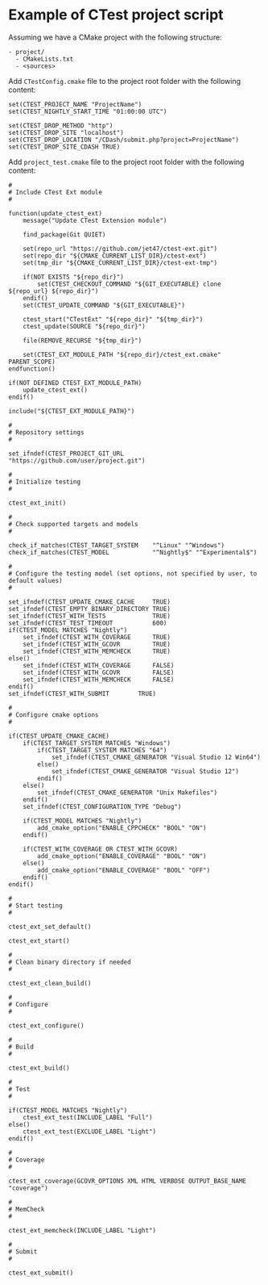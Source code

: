 # Example of CTest project script

Assuming we have a CMake project with the following structure:

    - project/
      - CMakeLists.txt
      - <sources>

Add `CTestConfig.cmake` file to the project root folder with the following content:

    set(CTEST_PROJECT_NAME "ProjectName")
    set(CTEST_NIGHTLY_START_TIME "01:00:00 UTC")

    set(CTEST_DROP_METHOD "http")
    set(CTEST_DROP_SITE "localhost")
    set(CTEST_DROP_LOCATION "/CDash/submit.php?project=ProjectName")
    set(CTEST_DROP_SITE_CDASH TRUE)

Add `project_test.cmake` file to the project root folder with the following content:

    #
    # Include CTest Ext module
    #

    function(update_ctest_ext)
        message("Update CTest Extension module")

        find_package(Git QUIET)

        set(repo_url "https://github.com/jet47/ctest-ext.git")
        set(repo_dir "${CMAKE_CURRENT_LIST_DIR}/ctest-ext")
        set(tmp_dir "${CMAKE_CURRENT_LIST_DIR}/ctest-ext-tmp")

        if(NOT EXISTS "${repo_dir}")
            set(CTEST_CHECKOUT_COMMAND "${GIT_EXECUTABLE} clone ${repo_url} ${repo_dir}")
        endif()
        set(CTEST_UPDATE_COMMAND "${GIT_EXECUTABLE}")

        ctest_start("CTestExt" "${repo_dir}" "${tmp_dir}")
        ctest_update(SOURCE "${repo_dir}")

        file(REMOVE_RECURSE "${tmp_dir}")

        set(CTEST_EXT_MODULE_PATH "${repo_dir}/ctest_ext.cmake" PARENT_SCOPE)
    endfunction()

    if(NOT DEFINED CTEST_EXT_MODULE_PATH)
        update_ctest_ext()
    endif()

    include("${CTEST_EXT_MODULE_PATH}")

    #
    # Repository settings
    #

    set_ifndef(CTEST_PROJECT_GIT_URL "https://github.com/user/project.git")

    #
    # Initialize testing
    #

    ctest_ext_init()

    #
    # Check supported targets and models
    #

    check_if_matches(CTEST_TARGET_SYSTEM    "^Linux" "^Windows")
    check_if_matches(CTEST_MODEL            "^Nightly$" "^Experimental$")

    #
    # Configure the testing model (set options, not specified by user, to default values)
    #

    set_ifndef(CTEST_UPDATE_CMAKE_CACHE     TRUE)
    set_ifndef(CTEST_EMPTY_BINARY_DIRECTORY TRUE)
    set_ifndef(CTEST_WITH_TESTS             TRUE)
    set_ifndef(CTEST_TEST_TIMEOUT           600)
    if(CTEST_MODEL MATCHES "Nightly")
        set_ifndef(CTEST_WITH_COVERAGE      TRUE)
        set_ifndef(CTEST_WITH_GCOVR         TRUE)
        set_ifndef(CTEST_WITH_MEMCHECK      TRUE)
    else()
        set_ifndef(CTEST_WITH_COVERAGE      FALSE)
        set_ifndef(CTEST_WITH_GCOVR         FALSE)
        set_ifndef(CTEST_WITH_MEMCHECK      FALSE)
    endif()
    set_ifndef(CTEST_WITH_SUBMIT        TRUE)

    #
    # Configure cmake options
    #

    if(CTEST_UPDATE_CMAKE_CACHE)
        if(CTEST_TARGET_SYSTEM MATCHES "Windows")
            if(CTEST_TARGET_SYSTEM MATCHES "64")
                set_ifndef(CTEST_CMAKE_GENERATOR "Visual Studio 12 Win64")
            else()
                set_ifndef(CTEST_CMAKE_GENERATOR "Visual Studio 12")
            endif()
        else()
            set_ifndef(CTEST_CMAKE_GENERATOR "Unix Makefiles")
        endif()
        set_ifndef(CTEST_CONFIGURATION_TYPE "Debug")

        if(CTEST_MODEL MATCHES "Nightly")
            add_cmake_option("ENABLE_CPPCHECK" "BOOL" "ON")
        endif()

        if(CTEST_WITH_COVERAGE OR CTEST_WITH_GCOVR)
            add_cmake_option("ENABLE_COVERAGE" "BOOL" "ON")
        else()
            add_cmake_option("ENABLE_COVERAGE" "BOOL" "OFF")
        endif()
    endif()

    #
    # Start testing
    #

    ctest_ext_set_default()

    ctest_ext_start()

    #
    # Clean binary directory if needed
    #

    ctest_ext_clean_build()

    #
    # Configure
    #

    ctest_ext_configure()

    #
    # Build
    #

    ctest_ext_build()

    #
    # Test
    #

    if(CTEST_MODEL MATCHES "Nightly")
        ctest_ext_test(INCLUDE_LABEL "Full")
    else()
        ctest_ext_test(EXCLUDE_LABEL "Light")
    endif()

    #
    # Coverage
    #

    ctest_ext_coverage(GCOVR_OPTIONS XML HTML VERBOSE OUTPUT_BASE_NAME "coverage")

    #
    # MemCheck
    #

    ctest_ext_memcheck(INCLUDE_LABEL "Light")

    #
    # Submit
    #

    ctest_ext_submit()
